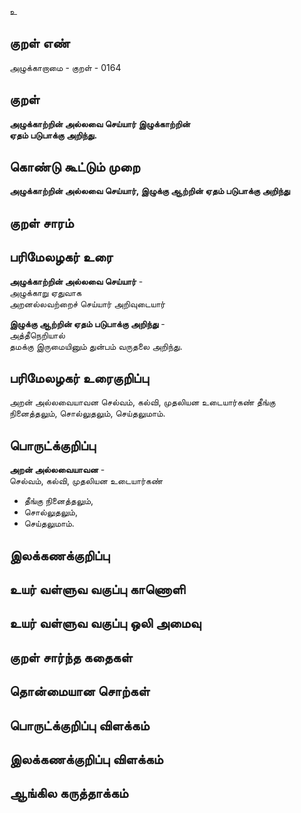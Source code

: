 உ

## குறள் எண் 

அழுக்காறாமை - குறள் - 0164  

## குறள் 

**அழுக்காற்றின் அல்லவை செய்யார் இழுக்காற்றின்  
ஏதம் படுபாக்கு அறிந்து.** 

## கொண்டு கூட்டும் முறை

**அழுக்காற்றின் அல்லவை செய்யார், இழுக்கு ஆற்றின் ஏதம் படுபாக்கு அறிந்து**

## குறள் சாரம் 


## பரிமேலழகர் உரை

**அழுக்காற்றின் அல்லவை செய்யார்** -  
அழுக்காறு ஏதுவாக  
அறனல்லவற்றைச் செய்யார் அறிவுடையார்  

**இழுக்கு ஆற்றின் ஏதம் படுபாக்கு அறிந்து** -  
அத்தீநெறியால்  
தமக்கு இருமையினும் துன்பம் வருதலை அறிந்து.

## பரிமேலழகர் உரைகுறிப்பு   

அறன் அல்லவையாவன செல்வம், கல்வி, முதலியன உடையார்கண் தீங்கு நினைத்தலும், சொல்லுதலும், செய்தலுமாம்.   

## பொருட்க்குறிப்பு  

**அறன் அல்லவையாவன** -  
செல்வம், கல்வி, முதலியன உடையார்கண்  
* தீங்கு நினைத்தலும்,  
* சொல்லுதலும்,  
* செய்தலுமாம்.  

## இலக்கணக்குறிப்பு  


## உயர் வள்ளுவ வகுப்பு காணொளி


## உயர் வள்ளுவ வகுப்பு ஒலி அமைவு 

 
## குறள் சார்ந்த கதைகள் 


## தொன்மையான சொற்கள்


## பொருட்க்குறிப்பு விளக்கம்


## இலக்கணக்குறிப்பு விளக்கம்


## ஆங்கில கருத்தாக்கம் 



